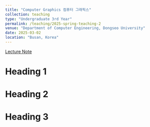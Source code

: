 ```yaml
---
title: "Computer Graphics 컴퓨터 그래픽스"
collection: teaching
type: "Undergraduate 3rd Year"
permalink: /teaching/2025-spring-teaching-2
venue: "Department of Computer Engineering, Dongseo University"
date: 2025-03-02
location: "Busan, Korea"
---
```


[Lecture Note](https://docs.google.com/document/d/1ws8QLYgxB4Nj_ZnCiqlYsXvPhpzePRtTjaeDrQ2nny8/edit?tab=t.0)

Heading 1
======

Heading 2
======

Heading 3
======
